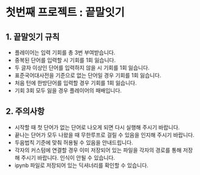 # 첫번째 프로젝트 : 끝말잇기

## 1. 끝말잇기 규칙
- 플레이어는 입력 기회를 총 3번 부여받습니다.
- 중복된 단어를 입력할 시 기회를 1회 잃습니다.
- 두 글자 이상인 단어를 입력하지 않을 시 기회를 1회 잃습니다.
- 표준국어대사전을 기준으로 없는 단어일 경우 기회를 1회 잃습니다.
- 처음 턴에 한방단어를 입력할 경우 기회를 1회 잃습니다.
- 기회 3회 모두 잃을 경우 플레이어의 패배입니다.


## 2. 주의사항
- 시작할 때 첫 단어가 없는 단어로 나오게 되면 다시 실행해 주시기 바랍니다.
- 끝나는 단어가 모두 나왔을 때 무한루프로 걸릴 수 있음을 인지해 주시기 바랍니다.
- 두음법칙 기준에 맞춰 허용될 수 있음을 안내드립니다.
- 각자의 커스텀에 연결할 경우 이미 저장되어 있는 파일을 각자의 경로를 통해 저장해 주시기 바랍니다. 인식이 안될 수 있습니다.
- ipynb 파일로 저장되어 있는 딕셔너리를 확인할 수 있습니다. 
